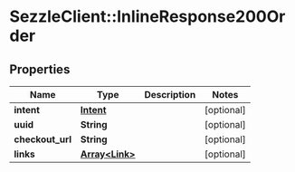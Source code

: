# SezzleClient::InlineResponse200Order

## Properties
Name | Type | Description | Notes
------------ | ------------- | ------------- | -------------
**intent** | [**Intent**](Intent.md) |  | [optional]
**uuid** | **String** |  | [optional]
**checkout_url** | **String** |  | [optional]
**links** | [**Array&lt;Link&gt;**](Link.md) |  | [optional]

